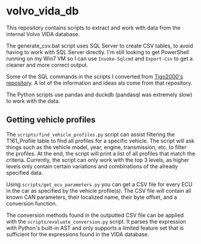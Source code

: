 # volvo_vida_db

This repository contains scripts to extract and work with data from the internal Volvo VIDA database.

The generate_csv.bat script uses SQL Server to create CSV tables, to avoid having to work with SQL Server directly.
I'm still looking to get PowerShell running on my Win7 VM so I can use `Invoke-Sqlcmd` and `Export-Csv` to get a cleaner and more correct output.

Some of the SQL commands in the scripts I converted from [Tigo2000's repository](https://github.com/Tigo2000/Volvo-VIDA/).
A lot of the information and ideas als come from that repository.

The Python scripts use pandas and duckdb (pandasql was extremely slow) to work with the data.

## Getting vehicle profiles

The `scripts/find_vehicle_profiles.py` script can assist filtering the T161_Profile table to find all profiles
for a specific vehicle. The script will ask things such as the vehicle model, year, engine, transmission, etc.
to filter the profiles. At the end, the script will print a list of all profiles that match the criteria.
Currently, the script can only work with the top 3 levels, as higher levels only contain certain variations and
combinations of the already specified data.

Using `scripts/get_ecu_parameters.py` you can get a CSV file for every ECU in the car as specified by the vehicle profile(s).
The CSV file will contain all known CAN parameters, their localized name, their byte offset, and a conversion function.

The conversion methods found in the outputted CSV file can be applied with the `scripts/evaluate_conversion.py` script.
It parses the expression with Python's built-in AST and only supports a limited feature set that is sufficient for the expressions found in the VIDA database. 
